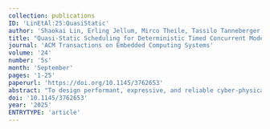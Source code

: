 ```yaml
---
collection: publications
ID: 'LinEtAl:25:QuasiStatic'
author: 'Shaokai Lin, Erling Jellum, Mirco Theile, Tassilo Tanneberger, Binqi Sun, Chadlia Jerad, Yimo Xu, Guangyu Feng, Magnus Mæhlum, Jian-Jia Chen, Martin Schoeberl, Linh Thi Xuan Phan, Jeronimo Castrillon, Sanjit A. Seshia, Edward A. Lee'
title: "Quasi-Static Scheduling for Deterministic Timed Concurrent Models on Multi-Core Hardware"
journal: 'ACM Transactions on Embedded Computing Systems'
volume: '24'
number: '5s'
month: 'September'
pages: '1-25'
paperurl: 'https://doi.org/10.1145/3762653'
abstract: "To design performant, expressive, and reliable cyber-physical systems (CPSs), researchers extensively perform quasi-static scheduling for concurrent models of computation (MoCs) on multi-core hardware. However, these quasi-static scheduling approaches are developed independently for their corresponding MoCs, despite commonality in the approaches. To help generalize the use of quasi-static scheduling to new and emerging MoCs, this paper proposes a unified approach for a class of deterministic timed concurrent models (DTCMs), including prominent models such as synchronous dataflow (SDF), Boolean-controlled dataflow (BDF), scenario-aware dataflow (SADF), and Logical Execution Time (LET). In contrast to scheduling techniques tailored exclusively to specific MoCs, our unified approach leverages a common intermediate formalism called state space finite automata (SSFA), bridging the gap between high-level MoCs and executable schedules. Once identified as DTCMs, new MoCs can directly adopt SSFA-based scheduling, significantly easing adoption. We show that quasi-static schedules facilitated by SSFA are provably free from timing anomalies and enable straightforward worst-case makespan analysis. We demonstrate the approach using the reactor model—an emerging discrete-event MoC—programmed using the Lingua Franca (LF) language. Experiments show that quasi-statically scheduled LF programs exhibit lower runtime overhead compared to the dynamically scheduled LF programs, and that the analyzable worst-case makespans enable compile-time deadline checking."
doi: '10.1145/3762653'
year: '2025'
ENTRYTYPE: 'article'
---
```


